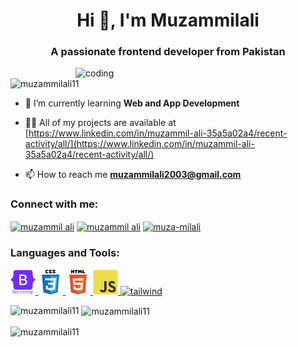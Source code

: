 <h1 align="center">Hi 👋, I'm Muzammilali</h1>
<h3 align="center">A passionate frontend developer from Pakistan</h3>

<img align="Right" alt="coding" width="400" src="https://camo.githubusercontent.com/7de37139d0b4c1ce40865e799b446c0e963a3dd8fb68d239707237c40604fa3d/68747470733a2f2f63646e2e6472696262626c652e636f6d2f75736572732f3733303730332f73637265656e73686f74732f363538313234332f6176656e746f2e676966">

<p align="left"> <img src="https://komarev.com/ghpvc/?username=muzammilali11&label=Profile%20views&color=0e75b6&style=flat" alt="muzammilali11" /> </p>

- 🌱 I’m currently learning **Web and App Development**

- 👨‍💻 All of my projects are available at [https://www.linkedin.com/in/muzammil-ali-35a5a02a4/recent-activity/all/](https://www.linkedin.com/in/muzammil-ali-35a5a02a4/recent-activity/all/)

- 📫 How to reach me **muzammilali2003@gmail.com**

<h3 align="left">Connect with me:</h3>
<p align="left">
<a href="https://linkedin.com/in/muzammil ali" target="blank"><img align="center" src="https://raw.githubusercontent.com/rahuldkjain/github-profile-readme-generator/master/src/images/icons/Social/linked-in-alt.svg" alt="muzammil ali" height="30" width="40" /></a>
<a href="https://fb.com/muzammil ali" target="blank"><img align="center" src="https://raw.githubusercontent.com/rahuldkjain/github-profile-readme-generator/master/src/images/icons/Social/facebook.svg" alt="muzammil ali" height="30" width="40" /></a>
<a href="https://instagram.com/muza-milali" target="blank"><img align="center" src="https://raw.githubusercontent.com/rahuldkjain/github-profile-readme-generator/master/src/images/icons/Social/instagram.svg" alt="muza-milali" height="30" width="40" /></a>
</p>

<h3 align="left">Languages and Tools:</h3>
<p align="left"> <a href="https://getbootstrap.com" target="_blank" rel="noreferrer"> <img src="https://raw.githubusercontent.com/devicons/devicon/master/icons/bootstrap/bootstrap-plain-wordmark.svg" alt="bootstrap" width="40" height="40"/> </a> <a href="https://www.w3schools.com/css/" target="_blank" rel="noreferrer"> <img src="https://raw.githubusercontent.com/devicons/devicon/master/icons/css3/css3-original-wordmark.svg" alt="css3" width="40" height="40"/> </a> <a href="https://www.w3.org/html/" target="_blank" rel="noreferrer"> <img src="https://raw.githubusercontent.com/devicons/devicon/master/icons/html5/html5-original-wordmark.svg" alt="html5" width="40" height="40"/> </a> <a href="https://developer.mozilla.org/en-US/docs/Web/JavaScript" target="_blank" rel="noreferrer"> <img src="https://raw.githubusercontent.com/devicons/devicon/master/icons/javascript/javascript-original.svg" alt="javascript" width="40" height="40"/> </a> <a href="https://tailwindcss.com/" target="_blank" rel="noreferrer"> <img src="https://www.vectorlogo.zone/logos/tailwindcss/tailwindcss-icon.svg" alt="tailwind" width="40" height="40"/> </a> </p>

<p><img align="left" src="https://github-readme-stats.vercel.app/api/top-langs?username=muzammilali11&show_icons=true&locale=en&layout=compact" alt="muzammilali11" /></p>

<p>&nbsp;<img align="center" src="https://github-readme-stats.vercel.app/api?username=muzammilali11&show_icons=true&locale=en" alt="muzammilali11" /></p>

<p><img align="center" src="https://github-readme-streak-stats.herokuapp.com/?user=muzammilali11&" alt="muzammilali11" /></p>

